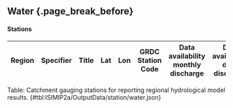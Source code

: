 ## Water {.page_break_before}

#### Stations

| Region | Specifier | Title | Lat | Lon | GRDC Station Code | Data availability monthly discharge | Data availability daily discharge | Area upstream |
|-|-|-|-|-|-|-|-|-|

Table: Catchment gauging stations for reporting regional hydrological model results.
{#tbl:ISIMIP2a/OutputData/station/water.json}
